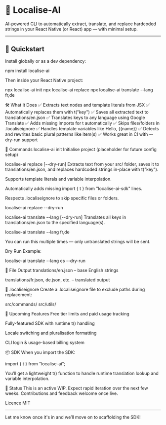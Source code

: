 # 🧠 Localise-AI

AI-powered CLI to automatically extract, translate, and replace hardcoded strings in your React Native (or React) app — with minimal setup.

---

## 🚀 Quickstart

Install globally or as a dev dependency:

npm install localise-ai

Then inside your React Native project:

npx localise-ai init
npx localise-ai replace
npx localise-ai translate --lang fr,de

🛠 What It Does
✅ Extracts text nodes and template literals from JSX
✅ Automatically replaces them with t("key")
✅ Saves all extracted text to translations/en.json
✅ Translates keys to any language using Google Translate
✅ Adds missing imports for t automatically
✅ Skips files/folders in .localiseignore
✅ Handles template variables like Hello, {{name}}
✅ Detects and rewrites basic plural patterns like item(s)
✅ Works great in CI with --dry-run support

🧪 Commands
localise-ai init
Initialise project (placeholder for future config setup)

localise-ai replace [--dry-run]
Extracts text from your src/ folder, saves it to translations/en.json, and replaces hardcoded strings in-place with t("key").

Supports template literals and variable interpolation.

Automatically adds missing import { t } from "localise-ai-sdk" lines.

Respects .localiseignore to skip specific files or folders.

localise-ai replace --dry-run

localise-ai translate --lang <languages> [--dry-run]
Translates all keys in translations/en.json to the specified language(s).

localise-ai translate --lang fr,de

You can run this multiple times — only untranslated strings will be sent.

Dry Run Example:

localise-ai translate --lang es --dry-run

📁 File Output
translations/en.json – base English strings

translations/fr.json, de.json, etc. – translated output

📂 .localiseignore
Create a .localiseignore file to exclude paths during replacement:

src/commands/
src/utils/

🚧 Upcoming Features
Free tier limits and paid usage tracking

Fully-featured SDK with runtime t() handling

Locale switching and pluralisation formatting

CLI login & usage-based billing system

📦 SDK
When you import the SDK:

import { t } from "localise-ai";

You’ll get a lightweight t() function to handle runtime translation lookup and variable interpolation.

👷 Status
This is an active WIP. Expect rapid iteration over the next few weeks.
Contributions and feedback welcome once live.

Licence
MIT

---

Let me know once it's in and we’ll move on to scaffolding the SDK!
